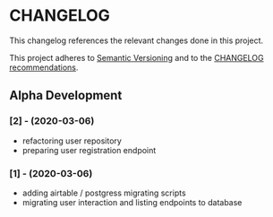 CHANGELOG
=========

This changelog references the relevant changes done in this project.

This project adheres to [Semantic Versioning](http://semver.org/) 
and to the [CHANGELOG recommendations](http://keepachangelog.com/).
## Alpha Development

### [2] - (2020-03-06)
- refactoring user repository
- preparing user registration endpoint

### [1] - (2020-03-06)
- adding airtable / postgress migrating scripts
- migrating user interaction and listing endpoints to database
